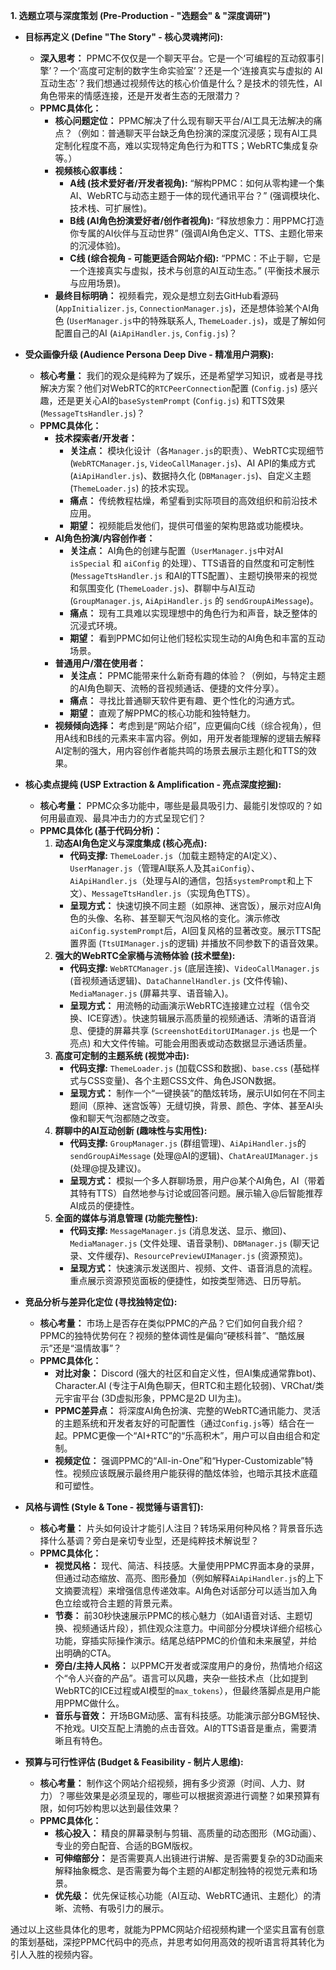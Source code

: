 **1. 选题立项与深度策划 (Pre-Production - "选题会" & "深度调研")**

*   **目标再定义 (Define "The Story" - 核心灵魂拷问):**
    *   **深入思考：** PPMC不仅仅是一个聊天平台。它是一个‘可编程的互动叙事引擎’？一个‘高度可定制的数字生命实验室’？还是一个‘连接真实与虚拟的 AI 互动生态’？我们想通过视频传达的核心价值是什么？是技术的领先性，AI 角色带来的情感连接，还是开发者生态的无限潜力？
    *   **PPMC具体化：**
        *   **核心问题定位：** PPMC解决了什么现有聊天平台/AI工具无法解决的痛点？（例如：普通聊天平台缺乏角色扮演的深度沉浸感；现有AI工具定制化程度不高，难以实现特定角色行为和TTS；WebRTC集成复杂等。）
        *   **视频核心叙事线：**
            *   **A线 (技术爱好者/开发者视角):** “解构PPMC：如何从零构建一个集AI、WebRTC与动态主题于一体的现代通讯平台？” (强调模块化、技术栈、可扩展性)。
            *   **B线 (AI角色扮演爱好者/创作者视角):** “释放想象力：用PPMC打造你专属的AI伙伴与互动世界” (强调AI角色定义、TTS、主题化带来的沉浸体验)。
            *   **C线 (综合视角 - 可能更适合网站介绍):** “PPMC：不止于聊，它是一个连接真实与虚拟，技术与创意的AI互动生态。” (平衡技术展示与应用场景)。
        *   **最终目标明确：** 视频看完，观众是想立刻去GitHub看源码 (`AppInitializer.js`, `ConnectionManager.js`)，还是想体验某个AI角色 (`UserManager.js`中的特殊联系人, `ThemeLoader.js`)，或是了解如何配置自己的AI (`AiApiHandler.js`, `Config.js`)？

*   **受众画像升级 (Audience Persona Deep Dive - 精准用户洞察):**
    *   **核心考量：** 我们的观众是纯粹为了娱乐，还是希望学习知识，或者是寻找解决方案？他们对WebRTC的`RTCPeerConnection`配置 (`Config.js`) 感兴趣，还是更关心AI的`baseSystemPrompt` (`Config.js`) 和TTS效果 (`MessageTtsHandler.js`)？
    *   **PPMC具体化：**
        *   **技术探索者/开发者：**
            *   **关注点：** 模块化设计（各`Manager.js`的职责）、WebRTC实现细节 (`WebRTCManager.js`, `VideoCallManager.js`)、AI API的集成方式 (`AiApiHandler.js`)、数据持久化 (`DBManager.js`)、自定义主题 (`ThemeLoader.js`) 的技术实现。
            *   **痛点：** 传统教程枯燥，希望看到实际项目的高效组织和前沿技术应用。
            *   **期望：** 视频能启发他们，提供可借鉴的架构思路或功能模块。
        *   **AI角色扮演/内容创作者：**
            *   **关注点：** AI角色的创建与配置（`UserManager.js`中对AI `isSpecial` 和 `aiConfig` 的处理）、TTS语音的自然度和可定制性 (`MessageTtsHandler.js` 和AI的TTS配置）、主题切换带来的视觉和氛围变化 (`ThemeLoader.js`)、群聊中与AI互动 (`GroupManager.js`, `AiApiHandler.js` 的 `sendGroupAiMessage`)。
            *   **痛点：** 现有工具难以实现理想中的角色行为和声音，缺乏整体的沉浸式环境。
            *   **期望：** 看到PPMC如何让他们轻松实现生动的AI角色和丰富的互动场景。
        *   **普通用户/潜在使用者：**
            *   **关注点：** PPMC能带来什么新奇有趣的体验？（例如，与特定主题的AI角色聊天、流畅的音视频通话、便捷的文件分享）。
            *   **痛点：** 寻找比普通聊天软件更有趣、更个性化的沟通方式。
            *   **期望：** 直观了解PPMC的核心功能和独特魅力。
        *   **视频倾向选择：** 考虑到是“网站介绍”，应更偏向C线（综合视角），但用A线和B线的元素来丰富内容。例如，用开发者能理解的逻辑去解释AI定制的强大，用内容创作者能共鸣的场景去展示主题化和TTS的效果。

*   **核心卖点提纯 (USP Extraction & Amplification - 亮点深度挖掘):**
    *   **核心考量：** PPMC众多功能中，哪些是最具吸引力、最能引发惊叹的？如何用最直观、最具冲击力的方式呈现它们？
    *   **PPMC具体化 (基于代码分析)：**
        1.  **动态AI角色定义与深度集成 (核心亮点):**
            *   **代码支撑:** `ThemeLoader.js`（加载主题特定的AI定义）、`UserManager.js`（管理AI联系人及其`aiConfig`）、`AiApiHandler.js`（处理与AI的通信，包括`systemPrompt`和上下文）、`MessageTtsHandler.js`（实现角色TTS）。
            *   **呈现方式：** 快速切换不同主题（如原神、迷宫饭），展示对应AI角色的头像、名称、甚至聊天气泡风格的变化。演示修改`aiConfig.systemPrompt`后，AI回复风格的显著改变。展示TTS配置界面 (`TtsUIManager.js`的逻辑) 并播放不同参数下的语音效果。
        2.  **强大的WebRTC全家桶与流畅体验 (技术壁垒):**
            *   **代码支撑:** `WebRTCManager.js` (底层连接)、`VideoCallManager.js` (音视频通话逻辑)、`DataChannelHandler.js` (文件传输)、`MediaManager.js` (屏幕共享、语音输入)。
            *   **呈现方式：** 用流畅的动画演示WebRTC连接建立过程（信令交换、ICE穿透）。快速剪辑展示高质量的视频通话、清晰的语音消息、便捷的屏幕共享 (`ScreenshotEditorUIManager.js` 也是一个亮点) 和大文件传输。可能会用图表或动态数据显示通话质量。
        3.  **高度可定制的主题系统 (视觉冲击):**
            *   **代码支撑:** `ThemeLoader.js` (加载CSS和数据)、`base.css` (基础样式与CSS变量)、各个主题CSS文件、角色JSON数据。
            *   **呈现方式：** 制作一个“一键换装”的酷炫转场，展示UI如何在不同主题间（原神、迷宫饭等）无缝切换，背景、颜色、字体、甚至AI头像和聊天气泡都随之改变。
        4.  **群聊中的AI互动创新 (趣味性与实用性):**
            *   **代码支撑:** `GroupManager.js` (群组管理)、`AiApiHandler.js`的`sendGroupAiMessage` (处理@AI的逻辑)、`ChatAreaUIManager.js` (处理@提及建议)。
            *   **呈现方式：** 模拟一个多人群聊场景，用户@某个AI角色，AI（带着其特有TTS）自然地参与讨论或回答问题。展示输入@后智能推荐AI成员的便捷性。
        5.  **全面的媒体与消息管理 (功能完整性):**
            *   **代码支撑:** `MessageManager.js` (消息发送、显示、撤回)、`MediaManager.js` (文件处理、语音录制)、`DBManager.js` (聊天记录、文件缓存)、`ResourcePreviewUIManager.js` (资源预览)。
            *   **呈现方式：** 快速演示发送图片、视频、文件、语音消息的流程。重点展示资源预览面板的便捷性，如按类型筛选、日历导航。

*   **竞品分析与差异化定位 (寻找独特定位):**
    *   **核心考量：** 市场上是否存在类似PPMC的产品？它们如何自我介绍？PPMC的独特优势何在？视频的整体调性是偏向“硬核科普”、“酷炫展示”还是“温情故事”？
    *   **PPMC具体化：**
        *   **对比对象：** Discord (强大的社区和自定义性，但AI集成通常靠bot)、Character.AI (专注于AI角色聊天，但RTC和主题化较弱)、VRChat/类元宇宙平台 (3D虚拟形象，PPMC是2D UI为主)。
        *   **PPMC差异点：** 将深度AI角色扮演、完整的WebRTC通讯能力、灵活的主题系统和开发者友好的可配置性（通过`Config.js`等）结合在一起。PPMC更像一个“AI+RTC”的“乐高积木”，用户可以自由组合和定制。
        *   **视频定位：** 强调PPMC的“All-in-One”和“Hyper-Customizable”特性。视频应该既展示最终用户能获得的酷炫体验，也暗示其技术底蕴和可塑性。

*   **风格与调性 (Style & Tone - 视觉锤与语言钉):**
    *   **核心考量：** 片头如何设计才能引人注目？转场采用何种风格？背景音乐选择什么基调？旁白是亲切专业型，还是纯粹技术解说型？
    *   **PPMC具体化：**
        *   **视觉风格：** 现代、简洁、科技感。大量使用PPMC界面本身的录屏，但通过动态缩放、高亮、图形叠加（例如解释`AiApiHandler.js`的上下文摘要流程）来增强信息传递效率。AI角色对话部分可以适当加入角色立绘或符合主题的背景元素。
        *   **节奏：** 前30秒快速展示PPMC的核心魅力（如AI语音对话、主题切换、视频通话片段），抓住观众注意力。中间部分分模块详细介绍核心功能，穿插实际操作演示。结尾总结PPMC的价值和未来展望，并给出明确的CTA。
        *   **旁白/主持人风格：** 以PPMC开发者或深度用户的身份，热情地介绍这个“令人兴奋的产品”。语言可以风趣，夹杂一些技术点（比如提到WebRTC的ICE过程或AI模型的`max_tokens`），但最终落脚点是用户能用PPMC做什么。
        *   **音乐与音效：** 开场BGM动感、富有科技感。功能演示部分BGM轻快、不抢戏。UI交互配上清脆的点击音效。AI的TTS语音是重点，需要清晰且有特色。

*   **预算与可行性评估 (Budget & Feasibility - 制片人思维):**
    *   **核心考量：** 制作这个网站介绍视频，拥有多少资源（时间、人力、财力）？哪些效果是必须呈现的，哪些可以根据资源进行调整？如果预算有限，如何巧妙构思以达到最佳效果？
    *   **PPMC具体化：**
        *   **核心投入：** 精良的屏幕录制与剪辑、高质量的动态图形（MG动画）、专业的旁白配音、合适的BGM版权。
        *   **可伸缩部分：** 是否需要真人出镜进行讲解、是否需要复杂的3D动画来解释抽象概念、是否需要为每个主题的AI都定制独特的视觉元素和场景。
        *   **优先级：** 优先保证核心功能（AI互动、WebRTC通讯、主题化）的清晰、流畅、有吸引力的展示。

通过以上这些具体化的思考，就能为PPMC网站介绍视频构建一个坚实且富有创意的策划基础，深挖PPMC代码中的亮点，并思考如何用高效的视听语言将其转化为引人入胜的视频内容。